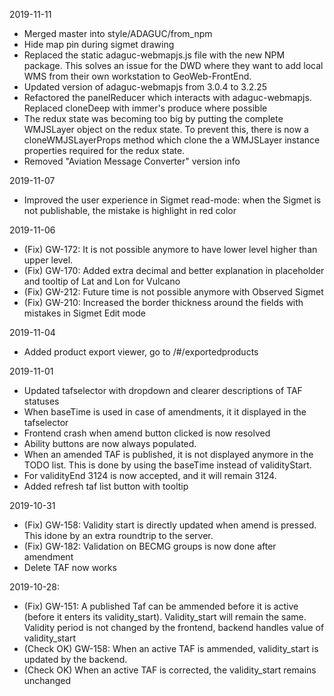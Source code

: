 2019-11-11
* Merged master into style/ADAGUC/from_npm
* Hide map pin during sigmet drawing
* Replaced the static adaguc-webmapjs.js file with the new NPM package. This solves an issue for the DWD where they want to add local WMS from their own workstation to GeoWeb-FrontEnd.
* Updated version of adaguc-webmapjs from 3.0.4 to 3.2.25
* Refactored the panelReducer which interacts with adaguc-webmapjs. Replaced cloneDeep with immer's produce where possible
* The redux state was becoming too big by putting the complete WMJSLayer object on the redux state. To prevent this, there is now a cloneWMJSLayerProps method which clone the a WMJSLayer instance properties required for the redux state.
* Removed "Aviation Message Converter" version info

2019-11-07
* Improved the user experience in Sigmet read-mode: when the Sigmet is not publishable, the mistake is highlight in red color

2019-11-06
* (Fix) GW-172: It is not possible anymore to have lower level higher than upper level.
* (Fix) GW-170: Added extra decimal and better explanation in placeholder and tooltip of Lat and Lon for Vulcano
* (Fix) GW-212: Future time is not possible anymore with Observed Sigmet
* (Fix) GW-210: Increased the border thickness around the fields with mistakes in Sigmet Edit mode

2019-11-04
* Added product export viewer, go to /#/exportedproducts

2019-11-01
* Updated tafselector with dropdown and clearer descriptions of TAF statuses
* When baseTime is used in case of amendments, it it displayed in the tafselector
* Frontend crash when amend button clicked is now resolved
* Ability buttons are now always populated.
* When an amended TAF is published, it is not displayed anymore in the TODO list. This is done by using the baseTime instead of validityStart.
* For validityEnd 3124 is now accepted, and it will remain 3124.
* Added refresh taf list button with tooltip

2019-10-31
* (Fix) GW-158: Validity start is directly updated when amend is pressed. This idone by an extra roundtrip to the server.
* (Fix) GW-182: Validation on BECMG groups is now done after amendment
* Delete TAF now works

2019-10-28:

* (Fix) GW-151: A published Taf can be ammended before it is active (before it enters its validity_start). Validity_start will remain the same. Validity period is not changed by the frontend, backend handles value of validity_start
* (Check OK) GW-158: When an active TAF is ammended, validity_start is updated by the backend.
* (Check OK) When an active TAF is corrected, the validity_start remains unchanged
  

